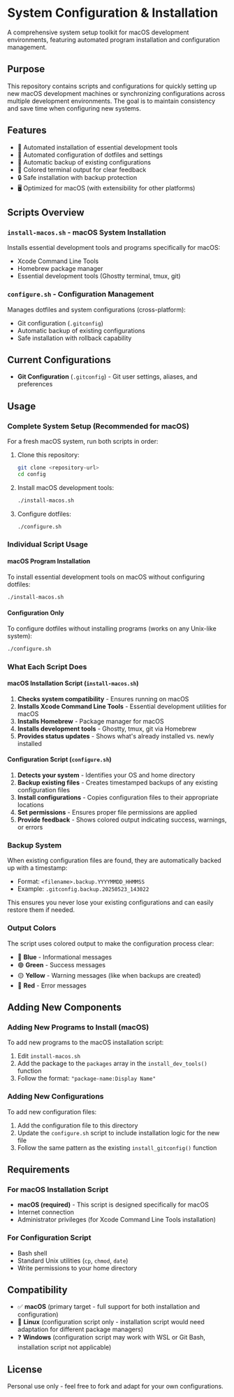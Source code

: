 # System Configuration & Installation

A comprehensive system setup toolkit for macOS development environments, featuring automated program installation and configuration management.

## Purpose

This repository contains scripts and configurations for quickly setting up new macOS development machines or synchronizing configurations across multiple development environments. The goal is to maintain consistency and save time when configuring new systems.

## Features

- 🚀 Automated installation of essential development tools
- 🔧 Automated configuration of dotfiles and settings
- 💾 Automatic backup of existing configurations
- 🎨 Colored terminal output for clear feedback
- 🔒 Safe installation with backup protection
- 🖥️ Optimized for macOS (with extensibility for other platforms)

## Scripts Overview

### `install-macos.sh` - macOS System Installation
Installs essential development tools and programs specifically for macOS:
- Xcode Command Line Tools
- Homebrew package manager
- Essential development tools (Ghostty terminal, tmux, git)

### `configure.sh` - Configuration Management
Manages dotfiles and system configurations (cross-platform):
- Git configuration (`.gitconfig`)
- Automatic backup of existing configurations
- Safe installation with rollback capability

## Current Configurations

- **Git Configuration** (`.gitconfig`) - Git user settings, aliases, and preferences

## Usage

### Complete System Setup (Recommended for macOS)

For a fresh macOS system, run both scripts in order:

1. Clone this repository:
   ```bash
   git clone <repository-url>
   cd config
   ```

2. Install macOS development tools:
   ```bash
   ./install-macos.sh
   ```

3. Configure dotfiles:
   ```bash
   ./configure.sh
   ```

### Individual Script Usage

#### macOS Program Installation
To install essential development tools on macOS without configuring dotfiles:
```bash
./install-macos.sh
```

#### Configuration Only
To configure dotfiles without installing programs (works on any Unix-like system):
```bash
./configure.sh
```

### What Each Script Does

#### macOS Installation Script (`install-macos.sh`)
1. **Checks system compatibility** - Ensures running on macOS
2. **Installs Xcode Command Line Tools** - Essential development utilities for macOS
3. **Installs Homebrew** - Package manager for macOS
4. **Installs development tools** - Ghostty, tmux, git via Homebrew
5. **Provides status updates** - Shows what's already installed vs. newly installed

#### Configuration Script (`configure.sh`)
1. **Detects your system** - Identifies your OS and home directory
2. **Backup existing files** - Creates timestamped backups of any existing configuration files
3. **Install configurations** - Copies configuration files to their appropriate locations
4. **Set permissions** - Ensures proper file permissions are applied
5. **Provide feedback** - Shows colored output indicating success, warnings, or errors

### Backup System

When existing configuration files are found, they are automatically backed up with a timestamp:
- Format: `<filename>.backup.YYYYMMDD_HHMMSS`
- Example: `.gitconfig.backup.20250523_143022`

This ensures you never lose your existing configurations and can easily restore them if needed.

### Output Colors

The script uses colored output to make the configuration process clear:
- 🔵 **Blue** - Informational messages
- 🟢 **Green** - Success messages
- 🟡 **Yellow** - Warning messages (like when backups are created)
- 🔴 **Red** - Error messages

## Adding New Components

### Adding New Programs to Install (macOS)
To add new programs to the macOS installation script:

1. Edit `install-macos.sh`
2. Add the package to the `packages` array in the `install_dev_tools()` function
3. Follow the format: `"package-name:Display Name"`

### Adding New Configurations
To add new configuration files:

1. Add the configuration file to this directory
2. Update the `configure.sh` script to include installation logic for the new file
3. Follow the same pattern as the existing `install_gitconfig()` function

## Requirements

### For macOS Installation Script
- **macOS (required)** - This script is designed specifically for macOS
- Internet connection
- Administrator privileges (for Xcode Command Line Tools installation)

### For Configuration Script
- Bash shell
- Standard Unix utilities (`cp`, `chmod`, `date`)
- Write permissions to your home directory

## Compatibility

- ✅ **macOS** (primary target - full support for both installation and configuration)
- 🔄 **Linux** (configuration script only - installation script would need adaptation for different package managers)
- ❓ **Windows** (configuration script may work with WSL or Git Bash, installation script not applicable)

## License

Personal use only - feel free to fork and adapt for your own configurations.
